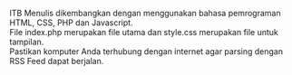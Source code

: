 ITB Menulis dikembangkan dengan menggunakan bahasa pemrograman HTML, CSS, PHP dan Javascript.
<br>File index.php merupakan file utama dan style.css merupakan file untuk tampilan.
<br>Pastikan komputer Anda terhubung dengan internet agar parsing dengan RSS Feed dapat berjalan.